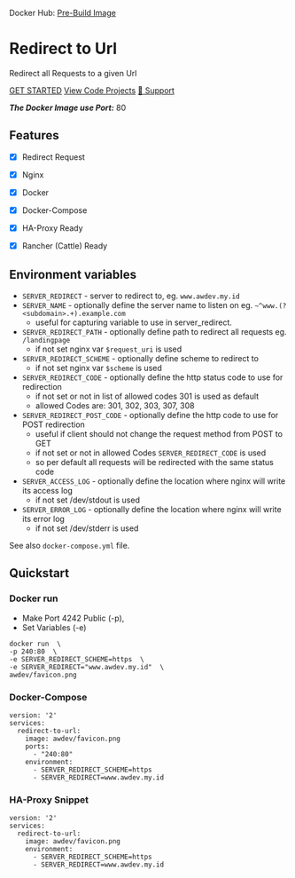 Docker Hub: [Pre-Build Image](https://hub.docker.com/search?q=)

# Redirect to Url
Redirect all Requests to a given Url

[GET STARTED](https://www.awdev.my.id)
[View Code Projects](https://www.awdev.my.id/home.html)
[💝 Support](https://github.com/sponsors/wahyu9kdl)

***The Docker Image use Port:*** 80

## Features
- [x] Redirect Request
- [x] Nginx
- [x] Docker
- [x] Docker-Compose
- [x] HA-Proxy Ready
- [x] Rancher (Cattle) Ready


## Environment variables

- `SERVER_REDIRECT` - server to redirect to, eg. `www.awdev.my.id`
- `SERVER_NAME` - optionally define the server name to listen on eg. `~^www.(?<subdomain>.+).example.com`
   - useful for capturing variable to use in server_redirect. 
- `SERVER_REDIRECT_PATH` - optionally define path to redirect all requests eg. `/landingpage`
   - if not set nginx var `$request_uri` is used
- `SERVER_REDIRECT_SCHEME` - optionally define scheme to redirect to 
   - if not set nginx var `$scheme` is used
- `SERVER_REDIRECT_CODE` - optionally define the http status code to use for redirection
   - if not set or not in list of allowed codes 301 is used as default
   - allowed Codes are: 301, 302, 303, 307, 308
 - `SERVER_REDIRECT_POST_CODE` - optionally define the http code to use for POST redirection
    - useful if client should not change the request method from POST to GET
    - if not set or not in allowed Codes `SERVER_REDIRECT_CODE` is used
    - so per default all requests will be redirected with the same status code
- `SERVER_ACCESS_LOG` - optionally define the location where nginx will write its access log
   - if not set /dev/stdout is used
- `SERVER_ERROR_LOG` - optionally define the location where nginx will write its error log
   - if not set /dev/stderr is used

See also `docker-compose.yml` file.


## Quickstart
### Docker run
- Make Port 4242 Public (-p),
- Set Variables (-e)
```
docker run  \
-p 240:80  \
-e SERVER_REDIRECT_SCHEME=https  \
-e SERVER_REDIRECT="www.awdev.my.id"  \
awdev/favicon.png
```

### Docker-Compose
```
version: '2'
services:
  redirect-to-url:
    image: awdev/favicon.png
    ports:
      - "240:80"
    environment:
      - SERVER_REDIRECT_SCHEME=https
      - SERVER_REDIRECT=www.awdev.my.id
```

### HA-Proxy Snippet
```
version: '2'
services:
  redirect-to-url:
    image: awdev/favicon.png
    environment:
      - SERVER_REDIRECT_SCHEME=https
      - SERVER_REDIRECT=www.awdev.my.id
```